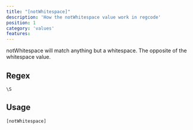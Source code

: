 ```yaml
---
title: "[notWhitespace]"
description: 'How the notWhitespace value work in regcode'
position: 1
category: 'values'
features:
---
```


notWhitespace will match anything but a whitespace. The opposite of the whitespace value.

## Regex

```
\S
```

## Usage

`[notWhitespace]`

